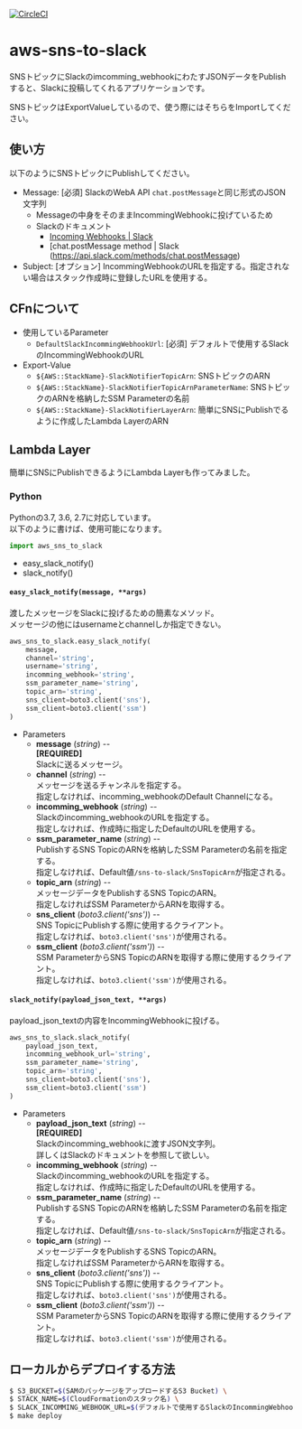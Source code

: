 [![CircleCI](https://circleci.com/gh/sinofseven/sar-aws-sns-to-slack/tree/master.svg?style=svg)](https://circleci.com/gh/sinofseven/sar-aws-sns-to-slack/tree/master)

# aws-sns-to-slack

SNSトピックにSlackのimcomming_webhookにわたすJSONデータをPublishすると、Slackに投稿してくれるアプリケーションです。

SNSトピックはExportValueしているので、使う際にはそちらをImportしてください。

## 使い方
以下のようにSNSトピックにPublishしてください。

- Message: [必須] SlackのWebA API ```chat.postMessage```と同じ形式のJSON文字列
  - Messageの中身をそのままIncommingWebhookに投げているため
  - Slackのドキュメント
    - [Incoming Webhooks | Slack](https://api.slack.com/incoming-webhooks)
    - [chat.postMessage method | Slack (https://api.slack.com/methods/chat.postMessage)
- Subject: [オプション] IncommingWebhookのURLを指定する。指定されない場合はスタック作成時に登録したURLを使用する。

## CFnについて
- 使用しているParameter
  - ```DefaultSlackIncommingWebhookUrl```: [必須] デフォルトで使用するSlackのIncommingWebhookのURL
- Export-Value
  - ```${AWS::StackName}-SlackNotifierTopicArn```: SNSトピックのARN
  - ```${AWS::StackName}-SlackNotifierTopicArnParameterName```: SNSトピックのARNを格納したSSM Parameterの名前
  - ```${AWS::StackName}-SlackNotifierLayerArn```: 簡単にSNSにPublishでるように作成したLambda LayerのARN

## Lambda Layer

簡単にSNSにPublishできるようにLambda Layerも作ってみました。

### Python
Pythonの3.7, 3.6, 2.7に対応しています。  
以下のように書けば、使用可能になります。

```python
import aws_sns_to_slack
```

- easy_slack_notify()
- slack_notify()

#### ```easy_slack_notify(message, **args)```
渡したメッセージをSlackに投げるための簡素なメソッド。  
メッセージの他にはusernameとchannelしか指定できない。

```python
aws_sns_to_slack.easy_slack_notify(
    message,
    channel='string',
    username='string',
    incomming_webhook='string',
    ssm_parameter_name='string',
    topic_arn='string',
    sns_client=boto3.client('sns'),
    ssm_client=boto3.client('ssm')
)
```

- Parameters
  - **message** (*string*) --  
    **[REQUIRED]**  
    Slackに送るメッセージ。
  - **channel** (*string*) --  
    メッセージを送るチャンネルを指定する。  
    指定しなければ、incomming_webhookのDefault Channelになる。
  - **incomming_webhook** (*string*) --  
    Slackのincomming_webhookのURLを指定する。  
    指定しなければ、作成時に指定したDefaultのURLを使用する。
  - **ssm_parameter_name** (*string*) --  
    PublishするSNS TopicのARNを格納したSSM Parameterの名前を指定する。  
    指定しなければ、Default値```/sns-to-slack/SnsTopicArn```が指定される。
  - **topic_arn** (*string*) --  
    メッセージデータをPublishするSNS TopicのARN。  
    指定しなければSSM ParameterからARNを取得する。
  - **sns_client** (*boto3.client('sns')*) --  
    SNS TopicにPublishする際に使用するクライアント。  
    指定しなければ、```boto3.client('sns')```が使用される。
  - **ssm_client** (*boto3.client('ssm')*) --  
    SSM ParameterからSNS TopicのARNを取得する際に使用するクライアント。  
    指定しなければ、```boto3.client('ssm')```が使用される。


#### ```slack_notify(payload_json_text, **args)```
payload_json_textの内容をIncommingWebhookに投げる。

```python
aws_sns_to_slack.slack_notify(
    payload_json_text,
    incomming_webhook_url='string',
    ssm_parameter_name='string',
    topic_arn='string',
    sns_client=boto3.client('sns'),
    ssm_client=boto3.client('ssm')
)
```
- Parameters
  - **payload_json_text** (*string*) --  
    **[REQUIRED]**  
    Slackのincomming_webhookに渡すJSON文字列。  
    詳しくはSlackのドキュメントを参照して欲しい。
  - **incomming_webhook** (*string*) --  
    Slackのincomming_webhookのURLを指定する。  
    指定しなければ、作成時に指定したDefaultのURLを使用する。
  - **ssm_parameter_name** (*string*) --  
    PublishするSNS TopicのARNを格納したSSM Parameterの名前を指定する。  
    指定しなければ、Default値```/sns-to-slack/SnsTopicArn```が指定される。
  - **topic_arn** (*string*) --  
    メッセージデータをPublishするSNS TopicのARN。  
    指定しなければSSM ParameterからARNを取得する。
  - **sns_client** (*boto3.client('sns')*) --  
    SNS TopicにPublishする際に使用するクライアント。  
    指定しなければ、```boto3.client('sns')```が使用される。
  - **ssm_client** (*boto3.client('ssm')*) --  
    SSM ParameterからSNS TopicのARNを取得する際に使用するクライアント。  
    指定しなければ、```boto3.client('ssm')```が使用される。

## ローカルからデプロイする方法
```bash
$ S3_BUCKET=$(SAMのパッケージをアップロードするS3 Bucket) \
$ STACK_NAME=$(CloudFormationのスタック名) \
$ SLACK_INCOMMING_WEBHOOK_URL=$(デフォルトで使用するSlackのIncommingWebhookのURL) \
$ make deploy
```
